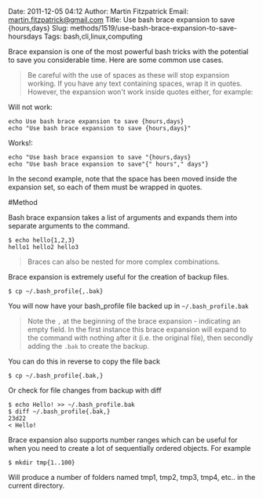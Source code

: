 Date: 2011-12-05 04:12
Author: Martin Fitzpatrick
Email: martin.fitzpatrick@gmail.com
Title: Use bash brace expansion to save {hours,days}
Slug: methods/1519/use-bash-brace-expansion-to-save-hoursdays
Tags: bash,cli,linux,computing

Brace expansion is one of the most powerful bash tricks with the potential to save you considerable time. Here are some common use cases.




>Be careful with the use of spaces as these will stop expansion working. If you have any text containing spaces, wrap it in quotes. However, the expansion won't work inside quotes either, for example:

Will not work:

	echo Use bash brace expansion to save {hours,days}
	echo "Use bash brace expansion to save {hours,days}"

Works!:

	echo "Use bash brace expansion to save "{hours,days}
	echo "Use bash brace expansion to save"{" hours"," days"}

In the second example, note that the space has been moved inside the expansion set, so each of them must be wrapped in quotes.




#Method

Bash brace expansion takes a list of arguments and expands them into separate arguments to the command. 

	$ echo hello{1,2,3}
	hello1 hello2 hello3


>Braces can also be nested for more complex combinations.


Brace expansion is extremely useful for the creation of backup files.

	$ cp ~/.bash_profile{,.bak}

You will now have your bash_profile file backed up in `~/.bash_profile.bak`




>Note the `,` at the beginning of the brace expansion - indicating an empty field. In the first instance this brace expansion will expand to the command with nothing after it (i.e. the original file), then secondly adding the `.bak` to create the backup.


You can do this in reverse to copy the file back

	$ cp ~/.bash_profile{.bak,}

Or check for file changes from backup with diff

	$ echo Hello! >> ~/.bash_profile.bak
	$ diff ~/.bash_profile{.bak,}
	23d22
	< Hello!




Brace expansion also supports number ranges which can be useful for when you need to create a lot of sequentially ordered objects. For example

	$ mkdir tmp{1..100}

Will produce a number of folders named tmp1, tmp2, tmp3, tmp4, etc.. in the current directory.





